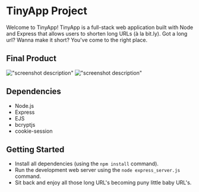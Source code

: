 # TinyApp Project

Welcome to TinyApp! TinyApp is a full-stack web application built with Node and Express that allows users to shorten long URLs (à la bit.ly). Got a long url? Wanna make it short? You've come to the right place.

## Final Product

!["screenshot description"](#)
!["screenshot description"](#)

## Dependencies

- Node.js
- Express
- EJS
- bcryptjs
- cookie-session

## Getting Started

- Install all dependencies (using the `npm install` command).
- Run the development web server using the `node express_server.js` command.
- Sit back and enjoy all those long URL's becoming puny little baby URL's.